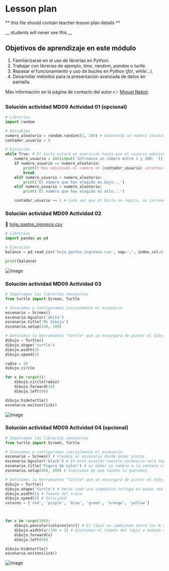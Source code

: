 # Lesson plan
  
  ** this file should contain teacher lesson plan details ** 

  __ students will never see this __

  ## Objetivos de aprendizaje en este módulo
  1. Familiarizarse en el uso de librerías en Python.
  2. Trabajar con librerías de ejemplo, _time_, _random_, _pandas_ o _turtle_.
  4. Repasar el funcionamiento y uso de bucles en Python (_for_, _while_...).
  6. Desarrollar métodos para la presentación avanzada de datos en pantalla.

  Más información en la página de contacto del autor 👉 [Miquel Nebot](https://miquelnebot.es).

### Solución actividad MD09 Actividad 01 (opcional)
```Python
# Librerías
import random

# Variables
numero_aleatorio = random.randint(1, 100) # Generando un número aleatorio entre 1 y 100.
contador_usuario = 0

# Ejecución
while True: # El bucle estará en ejecución hasta que el usuario adivine el número aleatorio.
    numero_usuario = int(input('Introduce un número entre 1 y 100: '))
    if numero_usuario == numero_aleatorio:
        print(f'Has adivinado el número en {contador_usuario} intentos.')
        break
    elif numero_usuario < numero_aleatorio:
        print('El número que has elegido es bajo...')
    elif numero_usuario > numero_aleatorio:
        print('El número que has elegido es alto...')

    contador_usuario += 1 # Cada vez que el bucle se repita, se incrementará el contador de intentos.
```

### Solución actividad MD09 Actividad 02
📝 [hoja_gastos_ingresos.csv](assets/grupo1.csv)
```Python
# Librerías
import pandas as pd

# Ejecución
balance = pd.read_csv('hoja_gastos_ingresos.csv', sep=';', index_col=0)

print(balance)
```
![image](assets/libreria_pandas_ejemplo_2.png)

### Solución actividad MD09 Actividad 03
```Python
# Importamos las librerías necesarias
from turtle import Screen, Turtle

# Invocamos y configuramos inicialmente el escenario
escenario = Screen()
escenario.bgcolor('white') 
escenario.title('Mi dibujo') 
escenario.setup(100, 100)

# Definimos la herramienta "Turtle" que se encargará de pintar el dibujo
dibujo = Turtle()
dibujo.shape('turtle')
dibujo.width(2) 
dibujo.speed(2) 

radio = 20
dibujo.circle

for x in range(4):
    dibujo.circle(radio) 
    dibujo.forward(10)
    dibujo.left(90)

dibujo.hideturtle()
escenario.exitonclick()
```
![image](assets/libreria_turtle_figura_ejemplo_1.png)

### Solución actividad MD09 Actividad 04 (opcional)
```Python
# Importamos las librerías necesarias
from turtle import Screen, Turtle

# Invocamos y configuramos inicialmente el escenario
escenario = Screen() # Creamos el escenario donde poder pintar.
escenario.bgcolor('black') # En esta ocasión nuestro escenario será negro.
escenario.title('Figura de color') # Le damos un nombre a la ventana creada.
escenario.setup(400, 400) # Indicamos de qué tamaño lo queremos.

# Definimos la herramienta "Turtle" que se encargará de pintar el dibujo
dibujo = Turtle()
dibujo.shape('turtle') # Verás como una simpática tortuga es quien realiza el dibujo.
dibujo.width(5) # Tamaño del trazo.
dibujo.speed(2) # Velocidad.
colores = ['red', 'purple', 'blue', 'green', 'orange', 'yellow']



for x in range(100):
    dibujo.pencolor(colores[x%6]) # El lápiz va cambiando entre los 6 colores disponibles.
    dibujo.width(x//100 + 1) # Ajustamos el tamaño del lápiz a medida que el dibujo avanza.
    dibujo.forward(x)
    dibujo.left(90)

dibujo.hideturtle()
escenario.exitonclick()
```
![image](assets/libreria_turtle_figura_ejemplo_2.png)
